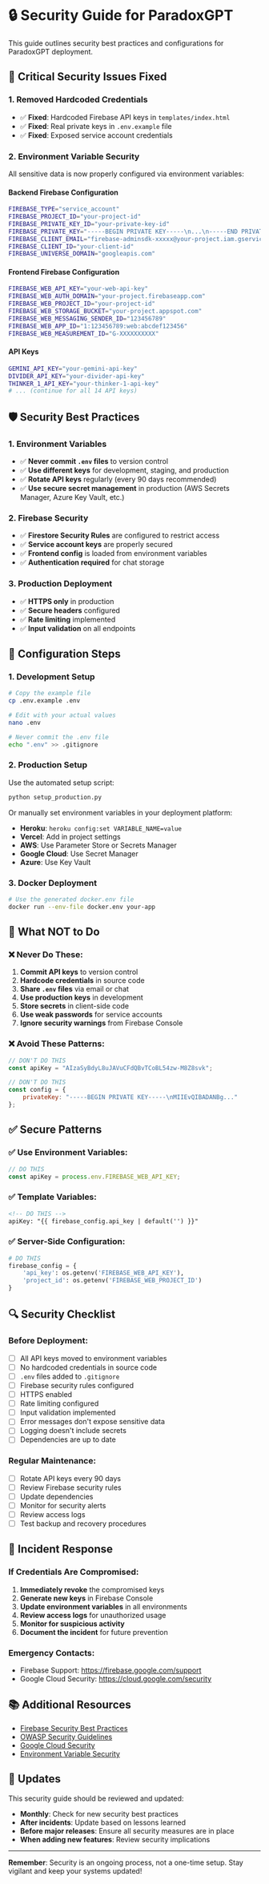 # 🔒 Security Guide for ParadoxGPT

This guide outlines security best practices and configurations for ParadoxGPT deployment.

## 🚨 Critical Security Issues Fixed

### **1. Removed Hardcoded Credentials**
- ✅ **Fixed**: Hardcoded Firebase API keys in `templates/index.html`
- ✅ **Fixed**: Real private keys in `.env.example` file
- ✅ **Fixed**: Exposed service account credentials

### **2. Environment Variable Security**
All sensitive data is now properly configured via environment variables:

#### **Backend Firebase Configuration**
```bash
FIREBASE_TYPE="service_account"
FIREBASE_PROJECT_ID="your-project-id"
FIREBASE_PRIVATE_KEY_ID="your-private-key-id"
FIREBASE_PRIVATE_KEY="-----BEGIN PRIVATE KEY-----\n...\n-----END PRIVATE KEY-----"
FIREBASE_CLIENT_EMAIL="firebase-adminsdk-xxxxx@your-project.iam.gserviceaccount.com"
FIREBASE_CLIENT_ID="your-client-id"
FIREBASE_UNIVERSE_DOMAIN="googleapis.com"
```

#### **Frontend Firebase Configuration**
```bash
FIREBASE_WEB_API_KEY="your-web-api-key"
FIREBASE_WEB_AUTH_DOMAIN="your-project.firebaseapp.com"
FIREBASE_WEB_PROJECT_ID="your-project-id"
FIREBASE_WEB_STORAGE_BUCKET="your-project.appspot.com"
FIREBASE_WEB_MESSAGING_SENDER_ID="123456789"
FIREBASE_WEB_APP_ID="1:123456789:web:abcdef123456"
FIREBASE_WEB_MEASUREMENT_ID="G-XXXXXXXXXX"
```

#### **API Keys**
```bash
GEMINI_API_KEY="your-gemini-api-key"
DIVIDER_API_KEY="your-divider-api-key"
THINKER_1_API_KEY="your-thinker-1-api-key"
# ... (continue for all 14 API keys)
```

## 🛡️ Security Best Practices

### **1. Environment Variables**
- ✅ **Never commit `.env` files** to version control
- ✅ **Use different keys** for development, staging, and production
- ✅ **Rotate API keys** regularly (every 90 days recommended)
- ✅ **Use secure secret management** in production (AWS Secrets Manager, Azure Key Vault, etc.)

### **2. Firebase Security**
- ✅ **Firestore Security Rules** are configured to restrict access
- ✅ **Service account keys** are properly secured
- ✅ **Frontend config** is loaded from environment variables
- ✅ **Authentication required** for chat storage

### **3. Production Deployment**
- ✅ **HTTPS only** in production
- ✅ **Secure headers** configured
- ✅ **Rate limiting** implemented
- ✅ **Input validation** on all endpoints

## 🔧 Configuration Steps

### **1. Development Setup**
```bash
# Copy the example file
cp .env.example .env

# Edit with your actual values
nano .env

# Never commit the .env file
echo ".env" >> .gitignore
```

### **2. Production Setup**
Use the automated setup script:
```bash
python setup_production.py
```

Or manually set environment variables in your deployment platform:
- **Heroku**: `heroku config:set VARIABLE_NAME=value`
- **Vercel**: Add in project settings
- **AWS**: Use Parameter Store or Secrets Manager
- **Google Cloud**: Use Secret Manager
- **Azure**: Use Key Vault

### **3. Docker Deployment**
```bash
# Use the generated docker.env file
docker run --env-file docker.env your-app
```

## 🚫 What NOT to Do

### **❌ Never Do These:**
1. **Commit API keys** to version control
2. **Hardcode credentials** in source code
3. **Share `.env` files** via email or chat
4. **Use production keys** in development
5. **Store secrets** in client-side code
6. **Use weak passwords** for service accounts
7. **Ignore security warnings** from Firebase Console

### **❌ Avoid These Patterns:**
```javascript
// DON'T DO THIS
const apiKey = "AIzaSyBdyL8uJAVuCFdQBvTCoBL54zw-M8Z8svk";

// DON'T DO THIS
const config = {
    privateKey: "-----BEGIN PRIVATE KEY-----\nMIIEvQIBADANBg..."
};
```

## ✅ Secure Patterns

### **✅ Use Environment Variables:**
```javascript
// DO THIS
const apiKey = process.env.FIREBASE_WEB_API_KEY;
```

### **✅ Template Variables:**
```html
<!-- DO THIS -->
apiKey: "{{ firebase_config.api_key | default('') }}"
```

### **✅ Server-Side Configuration:**
```python
# DO THIS
firebase_config = {
    'api_key': os.getenv('FIREBASE_WEB_API_KEY'),
    'project_id': os.getenv('FIREBASE_WEB_PROJECT_ID')
}
```

## 🔍 Security Checklist

### **Before Deployment:**
- [ ] All API keys moved to environment variables
- [ ] No hardcoded credentials in source code
- [ ] `.env` files added to `.gitignore`
- [ ] Firebase security rules configured
- [ ] HTTPS enabled
- [ ] Rate limiting configured
- [ ] Input validation implemented
- [ ] Error messages don't expose sensitive data
- [ ] Logging doesn't include secrets
- [ ] Dependencies are up to date

### **Regular Maintenance:**
- [ ] Rotate API keys every 90 days
- [ ] Review Firebase security rules
- [ ] Update dependencies
- [ ] Monitor for security alerts
- [ ] Review access logs
- [ ] Test backup and recovery procedures

## 🚨 Incident Response

### **If Credentials Are Compromised:**
1. **Immediately revoke** the compromised keys
2. **Generate new keys** in Firebase Console
3. **Update environment variables** in all environments
4. **Review access logs** for unauthorized usage
5. **Monitor for suspicious activity**
6. **Document the incident** for future prevention

### **Emergency Contacts:**
- Firebase Support: https://firebase.google.com/support
- Google Cloud Security: https://cloud.google.com/security

## 📚 Additional Resources

- [Firebase Security Best Practices](https://firebase.google.com/docs/rules/security)
- [OWASP Security Guidelines](https://owasp.org/www-project-top-ten/)
- [Google Cloud Security](https://cloud.google.com/security/best-practices)
- [Environment Variable Security](https://12factor.net/config)

## 🔄 Updates

This security guide should be reviewed and updated:
- **Monthly**: Check for new security best practices
- **After incidents**: Update based on lessons learned
- **Before major releases**: Ensure all security measures are in place
- **When adding new features**: Review security implications

---

**Remember**: Security is an ongoing process, not a one-time setup. Stay vigilant and keep your systems updated!
